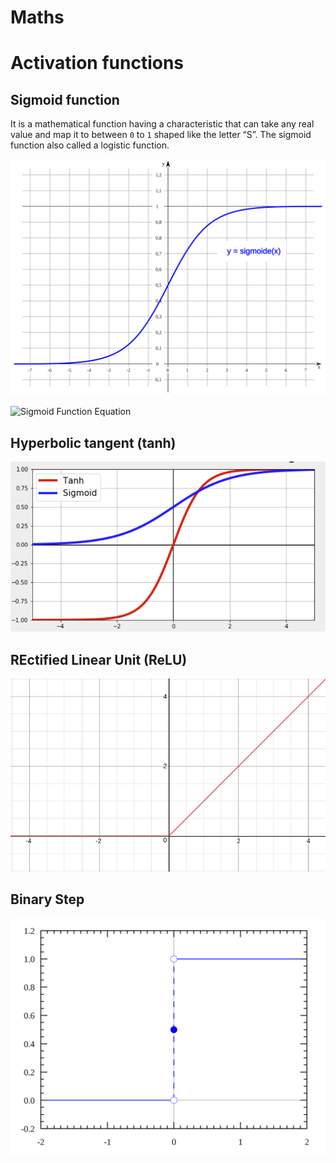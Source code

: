 # Maths

# Activation functions 

## Sigmoid function 

It is a mathematical function having a characteristic that can take any real value and map it to between `0` to `1` shaped like the letter “S”. 
The sigmoid function also called a logistic function.

![Sigmoid Function](imgs/sigmoide_function.svg)

![Sigmoid Function Equation](imgs/sigmoid_function_equation.png)

## Hyperbolic tangent (tanh)

![Sigmoid vs Tanh Comparison](imgs/sigmoid_tanh_function_comparison.png)

## REctified Linear Unit (ReLU)

![Relu Function](imgs/relu_function.png)

## Binary Step

![Binary step Function](imgs/binary_step_function.svg.png)